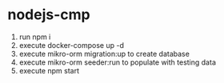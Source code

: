# nodejs-cmp

1. run npm i
2. execute docker-compose up -d
3. execute mikro-orm migration:up to create database
4. execute mikro-orm seeder:run to populate with testing data
5. execute npm start
